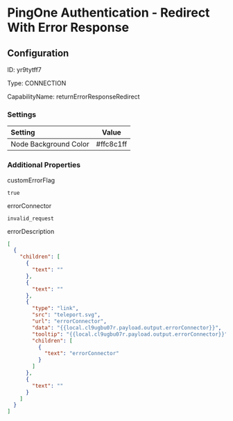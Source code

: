 # PingOne Authentication - Redirect With Error Response
## Configuration
ID:  yr9tytff7

Type: CONNECTION 

CapabilityName: returnErrorResponseRedirect

### Settings
| Setting | Value  |
| :------------------------ | ---------------------------------------- |
| Node Background Color | #ffc8c1ff | 






### Additional Properties
customErrorFlag
```bool 
true
```


errorConnector
```string 
invalid_request
```


errorDescription
```json 
[
  {
    "children": [
      {
        "text": ""
      },
      {
        "text": ""
      },
      {
        "type": "link",
        "src": "teleport.svg",
        "url": "errorConnector",
        "data": "{{local.cl9ugbu07r.payload.output.errorConnector}}",
        "tooltip": "{{local.cl9ugbu07r.payload.output.errorConnector}}",
        "children": [
          {
            "text": "errorConnector"
          }
        ]
      },
      {
        "text": ""
      }
    ]
  }
]
```




